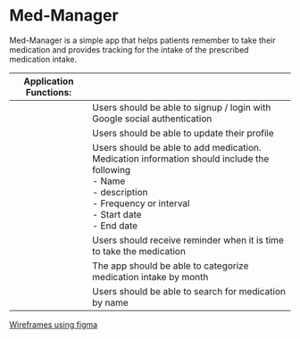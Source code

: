 # Med-Manager

Med-Manager is a simple app that helps patients remember  to take their medication and provides tracking for the intake of the prescribed medication intake.

| Application Functions:  |   |
|---|---|
|   |  Users should be able to signup / login with Google social authentication  |
|   |  Users should be able to update their profile |
|   |  Users should be able to add medication. Medication information should include the following <br/> - Name <br/> - description  <br/> - Frequency or interval <br/> - Start date <br/> - End date |
|   |  Users should receive reminder when it is time to take the medication  |
|   | The app should be able to categorize medication intake by month  |
|   | Users should be able to search for medication by name  |

[Wireframes using figma](https://www.figma.com/file/Z42GOwG7wzbkRHkk3WG83Hvt/Med-Manager "Figma wireframe")
